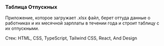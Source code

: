 ### Таблица Отпускных

Приложение, которое загружает .xlsx файл, берет оттуда данные о работниках и их месячной зарплаты в течении года и строит таблицу с их отпускными.

Стек: HTML, CSS, TypeScript, Tailwind CSS, React, And Design